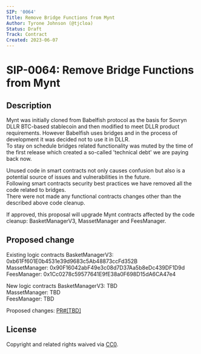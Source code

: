 ```yaml
---
SIP: '0064'
Title: Remove Bridge Functions from Mynt
Author: Tyrone Johnson (@tjcloa)
Status: Draft
Track: Contract
Created: 2023-06-07
---
```


# SIP-0064: Remove Bridge Functions from Mynt

## Description  

Mynt was initially cloned from Babelfish protocol as the basis for Sovryn DLLR BTC-based stablecoin and then modified to meet DLLR product requirements.  However Babelfish uses bridges and in the process of development it was decided not to use it in DLLR.  
To stay on schedule bridges related functionality was muted by the time of the first release which created a so-called 'technical debt' we are paying back now.  

Unused code in smart contracts not only causes confusion but also is a potential source of issues and vulnerabilities in the future.  
Following smart contracts security best practices we have removed all the code related to bridges.  
There were not made any functional contracts changes other than the described above code cleanup.  

If approved, this proposal will upgrade Mynt contracts affected by the code cleanup: BasketManagerV3, MassetManager and FeesManager. 

## Proposed change  

Existing logic contracts 
  BasketManagerV3: 0xb61Ff601E0b4531e39d9683c5Ab48873ccFd352B  
  MassetManager: 0x90F16042abF49e3c08d7D37Aa5b8eDc439DF1D9d  
  FeesManager: 0x1Cc0278c59577641E9fE38a0F698D15dA6CA47e4  
  
New logic contracts
  BasketManagerV3: TBD  
  MassetManager: TBD  
  FeesManager: TBD  

Proposed changes: [PR#[TBD]](https://github.com/DistributedCollective/Sovryn-smart-contracts/pull/[TBD])

## License
Copyright and related rights waived via [CC0](https://creativecommons.org/publicdomain/zero/1.0/).
